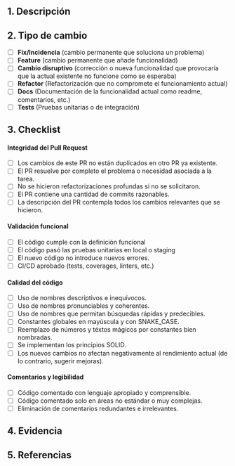 ## 1. Descripción

<!-- ¿Qué se necesita y por qué? Describa con detalle los cambios que se hicieron. Si es necesario agregue comentarios, notas, etc.  -->

## 2. Tipo de cambio

<!-- Marca con "[X]" lo que creas relevante, y el resto bórralo -->

- [ ] **Fix/Incidencia** (cambio permanente que soluciona un problema)
- [ ] **Feature** (cambio permanente que añade funcionalidad)
- [ ] **Cambio disruptivo** (corrección o nueva funcionalidad que provocaría que la actual existente no funcione como se esperaba)
- [ ] **Refactor** (Refactorización que no compromete el funcionamiento actual)
- [ ] **Docs** (Documentación de la funcionalidad actual como readme, comentarios, etc.)
- [ ] **Tests** (Pruebas unitarias o de integración)

## 3. Checklist

#### Integridad del Pull Request
- [ ] Los cambios de este PR no están duplicados en otro PR ya existente.
- [ ] El PR resuelve por completo el problema o necesidad asociada a la tarea.
- [ ] No se hicieron refactorizaciones profundas si no se solicitaron.
- [ ] El PR contiene una cantidad de commits razonables.
- [ ] La descripción del PR contempla todos los cambios relevantes que se hicieron.

#### Validación funcional
- [ ] El código cumple con la definición funcional
- [ ] El código pasó las pruebas unitarias en local o staging
- [ ] El nuevo código no introduce nuevos errores.
- [ ] CI/CD aprobado (tests, coverages, linters, etc.)

#### Calidad del código
- [ ] Uso de nombres descriptivos e inequívocos.
- [ ] Uso de nombres pronunciables y coherentes.
- [ ] Uso de nombres que permitan búsquedas rápidas y predecibles.
- [ ] Constantes globales en mayúscula y con SNAKE_CASE.
- [ ] Reemplazo de números y téxtos mágicos por constantes bien nombradas.
- [ ] Se implementan los principios SOLID.
- [ ] Los nuevos cambios no afectan negativamente al rendimiento actual (de lo contrario, sugerir mejoras).

#### Comentarios y legibilidad
- [ ] Código comentado con lenguaje apropiado y comprensible.
- [ ] Código comentado solo en áreas no estándar o muy complejas.
- [ ] Eliminación de comentarios redundantes e irrelevantes.

## 4. Evidencia

<!-- Subir capturas de pantalla, logs de ejecución exitosa, resultados de pruebas manuales o automáticas -->

## 5. Referencias

<!-- Link de la historia de usuario o tarea relacionada  -->

